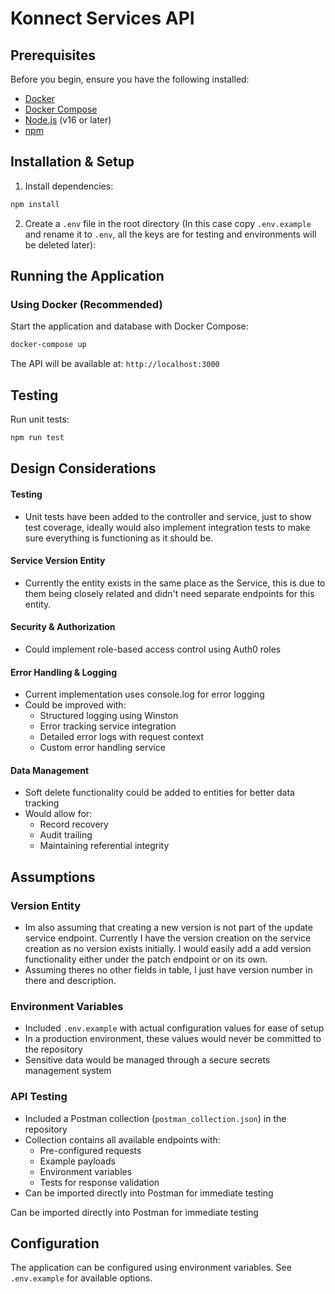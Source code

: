 # Konnect Services API

## Prerequisites

Before you begin, ensure you have the following installed:

- [Docker](https://www.docker.com/get-started)
- [Docker Compose](https://docs.docker.com/compose/install/)
- [Node.js](https://nodejs.org/) (v16 or later)
- [npm](https://www.npmjs.com/)

## Installation & Setup

1. Install dependencies:

```bash
npm install
```

2. Create a `.env` file in the root directory (In this case copy `.env.example` and rename it to `.env`, all the keys are for testing and environments will be deleted later):

## Running the Application

### Using Docker (Recommended)

Start the application and database with Docker Compose:

```bash
docker-compose up
```

The API will be available at: `http://localhost:3000`

## Testing

Run unit tests:

```bash
npm run test
```

## Design Considerations

#### Testing

- Unit tests have been added to the controller and service, just to show test coverage, ideally would also implement integration tests to make sure everything is functioning as it should be.

#### Service Version Entity

- Currently the entity exists in the same place as the Service, this is due to them being closely related and didn't need separate endpoints for this entity.

#### Security & Authorization

- Could implement role-based access control using Auth0 roles

#### Error Handling & Logging

- Current implementation uses console.log for error logging
- Could be improved with:
  - Structured logging using Winston
  - Error tracking service integration
  - Detailed error logs with request context
  - Custom error handling service

#### Data Management

- Soft delete functionality could be added to entities for better data tracking
- Would allow for:
  - Record recovery
  - Audit trailing
  - Maintaining referential integrity

## Assumptions

### Version Entity

- Im also assuming that creating a new version is not part of the update service endpoint. Currently I have the version creation on the service creation as no version exists initially. I would easily add a add version functionality either under the patch endpoint or on its own.
- Assuming theres no other fields in table, I just have version number in there and description.

### Environment Variables

- Included `.env.example` with actual configuration values for ease of setup
- In a production environment, these values would never be committed to the repository
- Sensitive data would be managed through a secure secrets management system

### API Testing

- Included a Postman collection (`postman_collection.json`) in the repository
- Collection contains all available endpoints with:
  - Pre-configured requests
  - Example payloads
  - Environment variables
  - Tests for response validation
- Can be imported directly into Postman for immediate testing

Can be imported directly into Postman for immediate testing

## Configuration

The application can be configured using environment variables. See `.env.example` for available options.
